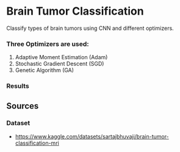 # Brain Tumor Classification 
Classify types of brain tumors using CNN and different optimizers.
### Three Optimizers are used:
1. Adaptive Moment Estimation (Adam)
2. Stochastic Gradient Descent (SGD)
3. Genetic Algorithm (GA)
### Results

## Sources
### Dataset
- https://www.kaggle.com/datasets/sartajbhuvaji/brain-tumor-classification-mri
